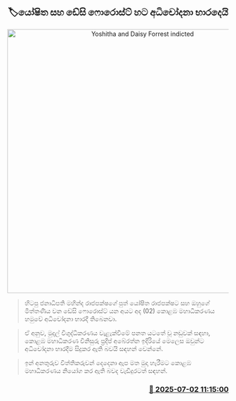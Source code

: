 <p align='center'><b><h2 align='center' title='Yoshitha and Daisy Forrest indicted'>🏷යෝෂිත සහ ඩේසි ෆොරොස්ට් හට අධිචෝදනා භාරදෙයි</h2></b></p>
<p align='center'><img src='https://helakuru.sgp1.cdn.digitaloceanspaces.com/esana/images/lib/yoshitha-desi.jpg' width='600' alt='Yoshitha and Daisy Forrest indicted'></p>

> හිටපු ජනාධිපති මහින්ද රාජපක්ෂගේ පුත් යෝෂිත රාජපක්ෂට සහ ඔහුගේ මිත්තණිය වන ඩේසි ෆොරොස්ට් යන අයට අද (02) කොළඹ මහාධිකරණය හමුවේ අධිචෝදනා භාරදී තිබෙනවා.

> ඒ අනුව, මුදල් විශුද්ධිකරණය වැළැක්වීමේ පනත යටතේ වූ නඩුවක් සඳහා, කොළඹ මහාධිකරණ විනිසුරු ප්‍රදීප් අබේරත්න ඉදිරියේ මෙලෙස ඔවුන්ට අධිචෝදනා භාරදීම සිදුකර ඇති බවයි සඳහන් වෙන්නේ.

> ඉන් අනතුරුව විත්තිකරුවන් දෙදෙනා ඇප මත මුදා හැරීමට කොළඹ මහාධිකරණය නියෝග කර ඇති බවද වැඩිදුරටත් සඳහන්.



<h3 align='right'><a href='https://www.helakuru.lk/esana/p/111516/'>📅 2025-07-02 11:15:00</a></h3>
